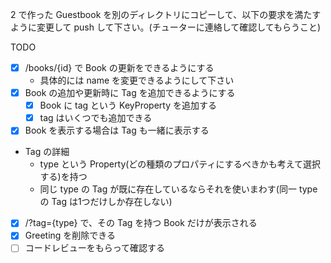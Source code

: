 2 で作った Guestbook を別のディレクトリにコピーして、以下の要求を満たすように変更して push して下さい。(チューターに連絡して確認してもらうこと)

TODO
- [x] /books/{id} で Book の更新をできるようにする
  - 具体的には name を変更できるようにして下さい
- [x] Book の追加や更新時に Tag を追加できるようにする
  - [x] Book に tag という KeyProperty を追加する
  - [x] tag はいくつでも追加できる
- [x] Book を表示する場合は Tag も一緒に表示する
- Tag の詳細
  - type という Property(どの種類のプロパティにするべきかも考えて選択する)を持つ
  - 同じ type の Tag が既に存在しているならそれを使いまわす(同一 type の Tag は1つだけしか存在しない)
- [x] /?tag={type} で、その Tag を持つ Book だけが表示される
- [x] Greeting を削除できる
- [ ] コードレビューをもらって確認する
